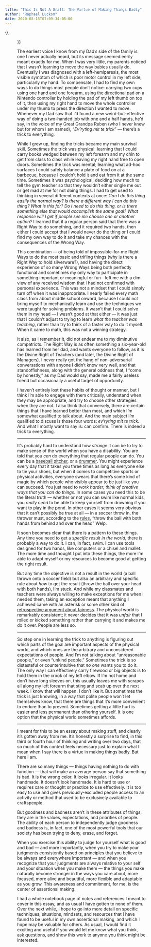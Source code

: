 ```yaml
---
title: "This Is Not A Draft: The Virtue of Making Things Badly"
author: "Raphael Luckom"
date: 2020-08-15T07:09:34-05:00
---
```

{{<figure src="/img/notdraft/bag-01.jpeg">}}

The earliest voice I know from my Dad’s side of the family is one I never actually heard, but its message seemed eerily meant exactly for me. When I was very little, my parents noticed that I wasn’t learning to move the way babies usually do. Eventually I was diagnosed with a left-hemiparesis, the most visible symptom of which is poor motor control in my left side, particularly my hand. To compensate, I had to find my own ways to do things most people don’t notice: carrying two cups using one hand and one forearm, using the directional pad on a Nintendo controller by holding the pad of my left thumb on top of it, then using my right hand to move the whole controller under my thumb to press the direction I wanted to move. Whenever my Dad saw that I’d found a new weird-but-effective way of doing a two-handed job with one and a half hands, he’d say, in the voice of my Great Grandpa Ruben (who I never knew but for whom I am named), “_Ev’ryting mit te trick_” — there’s a trick to everything.

While I grew up, finding the tricks became my main survival skill. Sometimes the trick was physical: learning that I could carry books wedged between my left forearm and my chin to get from class to class while leaving my right hand free to open doors. Sometimes the trick was mental; learning what ad-hoc surfaces I could safely balance a plate of food on at a barbecue, because I couldn’t hold it and eat from it at the same time. Sometimes it was psychological; deciding how much to tell the gym teacher so that they wouldn’t either single me out or get mad at me for not doing things. I had to get used to thinking in several different contexts at once: _Can I do this thing easily the normal way? Is there a different way I can do this thing? What is this for? Do I need to do this thing, or is there something else that would accomplish the same goal? What response will I get if people see me choose one or another option?_ I learned that if a regular person said that there was a Right Way to do something, and it required two hands, then either I could accept that I would never do the thing or I could find my own way to do it and take my chances with the consequences of the Wrong Way.

This combination — of being told of impossible-for-me Right Ways to do the most basic and trifling things (why is there a Right Way to hold silverware?), and having the direct experience of so many Wrong Ways being both perfectly functional and sometimes my only way to participate in something important or meaningful or fun—left me with a dim view of any received wisdom that I had not confirmed with personal experience. This was not a mindset that I could simply turn off when it was inappropriate. I nearly failed every math class from about middle school onward, because I could not bring myself to mechanically learn and use the techniques we were taught for solving problems. It wasn’t that I could solve them in my head — I wasn’t good at that either — it was just that I couldn’t adjust to trying to learn _what the teacher was teaching_, rather than try to think of a faster way to do it myself. When it came to math, this was not a winning strategy.

It also, as I remember it, did not endear me to my diminutive compatriots. The Right Way is as often something a six-year-old has learned from her dad, and wants everyone to follow, as it is the Divine Right of Teachers (and later, the Divine Right of Managers). I never really got the hang of non-adversarial conversations with anyone I didn’t know very well, and that standoffishness, along with the general oddness that, I “come by honestly,” as my Dad would say, made me a fairly useless friend but occasionally a useful target of opportunity.

I haven’t entirely lost these habits of thought or manner, but I think I’m able to engage with them critically, understand when they may be appropriate, and try to choose other strategies when they are not. I also think that conversely, there are certain things that I have learned better than most, and which I’m somewhat qualified to talk about. And the main subject I’m qualified to discuss is those four words: _ev’ryting mit te trick_. And what I mostly want to say is: can confirm. There is indeed a trick to everything.

---

It’s probably hard to understand how _strange_ it can be to try to make sense of the world when you have a disability. You are told that you _can_ do everything that regular people can do. You can be a [baseball pitcher](https://en.wikipedia.org/wiki/Jim_Abbott), or a [drummer](https://en.wikipedia.org/wiki/Rick_Allen_(drummer)). You might experience every day that it takes you three times as long as everyone else to tie your shoes, but when it comes to competitive sports or physical activities, everyone swears that there’s some kind of magic by which people who visibly appear to be just like you can succeed. You just need to _work harder, think of creative ways that you can do things_. In some cases you need this to be the literal truth — whether or not you can swim like normal kids, you _really need_ to be able to keep yourself from drowning if you want to play in the pond. In other cases it seems very obvious that it can’t possibly be true at all — in a soccer throw in, the thrower must, according to the [rules](https://www.thefa.com/football-rules-governance/lawsandrules/laws/football-11-11/law-15---the-throw-in#:~:text=A%20throw%2Din%20is%20awarded,a%20goal%20kick%20is%20awarded), “throw the ball with both hands from behind and over the head” Welp.

It soon becomes clear that there is a pattern to these things. Any time you need to get a _specific result in the world_, there is probably a way to do it. I can, in fact, swim. I can use tools designed for two hands, like computers or a chisel and mallet. The more time and thought I put into these things, the more I’m able to adapt myself or my resources to become good at getting the right result.

But any time the objective is not a result in the world (a ball thrown onto a soccer field) but also an arbitrary and specific rule about _how_ to get the result (throw the ball over your head with both hands), I’m stuck. And while my classmates and teachers were always willing to make exceptions for me when I needed them, taking an exception meant that anything I achieved came with an asterisk or some other kind of [retrospective argument about fairness](https://www.scientificamerican.com/article/blade-runners-do-high-tech-prostheses-give-runners-an-unfair-advantage/). The physical world is remarkably consistent; it never decides that it was _unfair_ that I rolled or kicked something rather than carrying it and makes me do it over. People are less so.

---

So step one in learning the trick to anything is figuring out which parts of the goal are important aspects of the physical world, and which ones are the arbitrary and unconsidered expectations of people. And I’m not talking about “unreasonable people,” or even “unkind people.” Sometimes the trick is so distasteful or counterintuitive that _no one_ wants you to do it. The only way I can effectively carry firewood or big objects is to hold them in the crook of my left elbow. If I’m not home and don’t have long sleeves on, this usually leaves me with scrapes all along my left forearm that sting and scab up over the next week. I know that will happen. I don’t like it. But sometimes the trick is just knowing, in a way that polite people won’t let themselves know, that there are things that it’s more convenient to endure than to prevent. Sometimes getting a little hurt is easier and less permanent than othering yourself. It is one option that the physical world sometimes affords.

---

I meant for this to be an essay about making stuff, and clearly it’s gotten away from me. It’s honestly a surprise to find, in this third or fourth hour of thinking and writing over two days, that so much of this context feels necessary just to explain what I mean when I say there is a virtue in making things badly. But here I am.

There are so many things — things having nothing to do with function — that will make an average person say that something is bad. It is the wrong color. It looks irregular. It looks handmade. It doesn’t look handmade. It is hard to use or requires care or thought or practice to use effectively. It is too easy to use and gives previously-excluded people access to an activity or method that used to be exclusively available to craftspeople.

But goodness and badness aren’t in these attributes of things; they are in the values, expectations, and priorities of people. The ability of each person to independently judge goodness and badness is, in fact, one of the most powerful tools that our society has been trying to deny, erase, and forget.

When you exercise this ability to judge for yourself what is good and bad — and more importantly, when you try to make your judgments consistently based on principles that you believe to be always and everywhere important — and when you recognize that your judgments are always relative to your self and your situation when you make them — the things you make naturally become stronger in the ways you care about, more focused, more alive and beautiful, more flexible and adaptable as you grow. This awareness and commitment, for me, is the center of assertional making.

I had a whole notebook page of notes and references I meant to cover in this essay, and as usual I have gotten to none of them. Over the next while, I hope to go into more detail on specific techniques, situations, mindsets, and resources that I have found to be useful in my own assertional making, and which I hope may be valuable for others. As usual, I would find it exciting and useful if you would let me know what you think, ask questions, and show this work to anyone you think might be interested.
